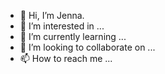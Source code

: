 - 👋 Hi, I’m Jenna.
- 👀 I’m interested in ...
- 🌱 I’m currently learning ...
- 💞️ I’m looking to collaborate on ...
- 📫 How to reach me ...

<!---
NhwQuyn/NhwQuyn is a ✨ special ✨ repository because its `README.md` (this file) appears on your GitHub profile.
You can click the Preview link to take a look at your changes.
--->
